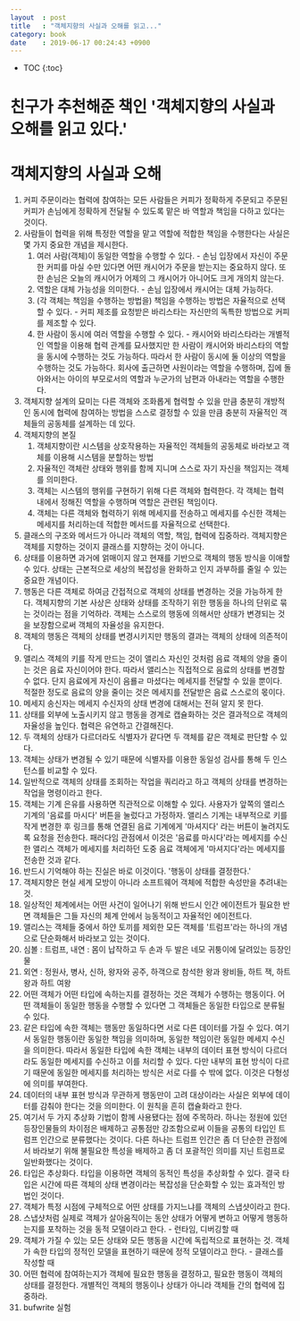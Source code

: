 ```yaml
---
layout  : post
title   : "객체지향의 사실과 오해를 읽고..."
category: book
date    : 2019-06-17 00:24:43 +0900
---
```

* TOC
{:toc}

# 친구가 추천해준 책인 '객체지향의 사실과 오해를 읽고 있다.'

# 객체지향의 사실과 오해

1. 커피 주문이라는 협력에 참여하는 모든 사람들은 커피가 정확하게 주문되고 주문된 커피가 손님에게 정확하게 전달될 수 있도록 맡은 바 역할과 책임을 다하고 있다는 것이다.
2. 사람들이 협력을 위해 특정한 역할을 맡고 역할에 적합한 책임을 수행한다는 사실은 몇 가지 중요한 개념을 제시한다.
   1. 여러 사람(객체)이 동일한 역할을 수행할 수 있다. - 손님 입장에서 자신이 주문한 커피를 마실 수만 있다면 어떤 캐시어가 주문을 받는지는 중요하지 않다. 또한 손님은 오늘의 캐시어가 어제의 그 캐시어가 아니어도 크게 개의치 않는다.
   2. 역할은 대체 가능성을 의미한다. - 손님 입장에서 캐시어는 대체 가능하다.
   3. (각 객체는 책임을 수행하는 방법을) 책임을 수행하는 방법은 자율적으로 선택할 수 있다. - 커피 제조를 요청받은 바리스타는 자신만의 독특한 방법으로 커피를 제조할 수 있다.
   4. 한 사람이 동시에 여러 역할을 수행할 수 있다. - 캐시어와 바리스타라는 개별적인 역할을 이용해 협력 관계를 묘사했지만 한 사람이 캐시어와 바리스타의 역할을 동시에 수행하는 것도 가능하다. 따라서 한 사람이 동시에 둘 이상의 역할을 수행하는 것도 가능하다. 회사에 출근하면 사원이라는 역할을 수행하며, 집에 돌아와서는 아이의 부모로서의 역할과 누군가의 남편과 아내라는 역할을 수행한다.
3. 객체지향 설계의 묘미는 다른 객체와 조화롭게 협력할 수 있을 만큼 충분히 개방적인 동시에 협력에 참여하는 방법을 스스로 결정할 수 있을 만큼 충분히 자율적인 객체들의 공동체를 설계하는 데 있다.
4. 객체지향의 본질
    1. 객체지향이란 시스템을 상호작용하는 자율적인 객체들의 공동체로 바라보고 객체를 이용해 시스템을 분할하는 방법
    2. 자율적인 객체란 상태와 행위를 함께 지니며 스스로 자기 자신을 책임지는 객체를 의미한다.
    3. 객체는 시스템의 행위를 구현하기 위해 다른 객체와 협력한다. 각 객체는 협력 내에서 정해진 역할을 수행하며 역할은 관련된 책임이다.
    4. 객체는 다른 객체와 협력하기 위해 메세지를 전송하고 메세지를 수신한 객체는 메세지를 처리하는데 적합한 메서드를 자율적으로 선택한다.
5. 클래스의 구조와 메서드가 아니라 객체의 역할, 책임, 협력에 집중하라. 객체지향은 객체를 지향하는 것이지 클래스를 지향하는 것이 아니다.
6. 상태를 이용하면 과거에 얽매이지 않고 현재를 기반으로 객체의 행동 방식을 이애할 수 있다. 상태는 근본적으로 세상의 복잡성을 완화하고 인지 과부하를 줄일 수 있는 중요한 개념이다.
7. 행동은 다른 객체로 하여금 간접적으로 객체의 상태를 변경하는 것을 가능하게 한다. 객체지향의 기본 사상은 상태와 상태를 조작하기 위한 행동을 하나의 단위로 묶는 것이라는 점을 기억하라. 객체는 스스로의 행동에 의해서만 상태가 변경되는 것을 보장함으로써 객체의 자율성을 유지한다.
8. 객체의 행동은 객체의 상태를 변경시키지만 행동의 결과는 객체의 상태에 의존적이다.
9. 앨리스 객체의 키를 작게 만드는 것이 앨리스 자신인 것처럼 음료 객체의 양을 줄이는 것은 음료 자신이어야 한다. 따라서 앨리스는 직접적으로 음료의 상태를 변경할 수 없다. 단지 음료에게 자신이 음룔ㄹ 마셨다는 메세지를 전달할 수 있을 뿐이다. 적절한 정도로 음료의 양을 줄이는 것은 메세지를 전달받은 음료 스스로의 몫이다.
10. 메세지 송신자는 메세지 수신자의 상태 변경에 대해서는 전혀 알지 못 한다.
11. 상태를 외부에 노출시키지 않고 행동을 경계로 캡슐화하는 것은 결과적으로 객체의 자율성을 높인다. 협력은 유연하고 간결해진다.
12. 두 객체의 상태가 다르더라도 식별자가 같다면 두 객체를 같은 객체로 판단할 수 있다.
13. 객체는 상태가 변경될 수 있기 때문에 식별자를 이용한 동일성 검사를 통해 두 인스턴스를 비교할 수 있다.
14. 일반적으로 객체의 상태를 조회하는 작업을 쿼리라고 하고 객체의 상태를 변경하는 작업을 명령이라고 한다.
15. 객체는 기계 은유를 사용하면 직관적으로 이해할 수 있다. 사용자가 앞쪽의 앨리스 기계의 '음료를 마시다' 버튼을 눌렀다고 가정하자. 앨리스 기계는 내부적으로 키를 작게 변경한 후 링크를 통해 연결된 음료 기계에게 '마셔지다' 라는 버튼이 눌려지도록 요청을 전송한다. 패러다임 관점에서 이것은 '음료를 마시다'라는 메세지를 수신한 앨리스 객체가 메세지를 처리하던 도중 음료 객체에게 '마셔지다'라는 메세지를 전송한 것과 같다.
16. 반드시 기억해야 하는 진실은 바로 이것이다. '행동이 상태를 결정한다.'
17. 객체지향은 현실 세계 모방이 아니라 소프트웨어 객체에 적합한 속성만을 추려내는 것.
18. 일상적인 체계에서는 어떤 사건이 일어나기 위해 반드시 인간 에이전트가 필요한 반면 객체들은 그들 자신의 체계 안에서 능동적이고 자율적인 에이전트다.
19. 앨리스는 객체들 중에서 하얀 토끼를 제외한 모든 객체를 '트럼프'라는 하나의 개념으로 단순화해서 바라보고 있는 것이다.
20. 심볼 : 트럼프, 내연 : 몸이 납작하고 두 손과 두 발은 네모 귀퉁이에 달려있는 등장인물
21. 외연 : 정원사, 병사, 신하, 왕자와 공주, 하객으로 참석한 왕과 왕비들, 하트 잭, 하트 왕과 하트 여왕
22. 어떤 객체가 어떤 타입에 속하는지를 결정하는 것은 객체가 수행하는 행동이다. 어떤 객체들이 동일한 행동을 수행할 수 있다면 그 객체들은 동일한 타입으로 분류될 수 있다.
23. 같은 타입에 속한 객체는 행동만 동일하다면 서로 다른 데이터를 가질 수 있다. 여기서 동일한 행동이란 동일한 책임을 의미하며, 동일한 책임이란 동일한 메세지 수신을 의미한다. 따라서 동일한 타입에 속한 객체는 내부의 데이터 표현 방식이 다르더라도 동일한 메세지를 수신하고 이를 처리할 수 있다. 다만 내부의 표현 방식이 다르기 때문에 동일한 메세지를 처리하는 방식은 서로 다를 수 밖에 없다. 이것은 다형성에 의미를 부여한다.
24. 데이터의 내부 표현 방식과 무관하게 행동만이 고려 대상이라는 사실은 외부에 데이터를 감춰야 한다는 것을 의미한다. 이 원칙을 흔히 캡슐화라고 한다.
25. 여기서 두 가지 추상화 기법이 함께 사용됐다는 점에 주목하라. 하나는 정원에 있던 등장인물들의 차이점은 배제하고 공통점만 강조함으로써 이들을 공통의 타입인 트럼프 인간으로 분류했다는 것이다. 다른 하나는 트럼프 인간은 좀 더 단순한 관점에서 바라보기 위해 불필요한 특성을 배제하고 좀 더 포괄적인 의미를 지닌 트럼프로 일반화했다는 것이다.
26. 타입은 추상화다. 타입을 이용하면 객체의 동적인 특성을 추상화할 수 있다. 결국 타입은 시간에 따른 객체의 상태 변경이라는 복잡성을 단순화할 수 있는 효과적인 방법인 것이다.
27. 객체가 특정 시점에 구체적으로 어떤 상태를 가지느냐를 객체의 스냅샷이라고 한다.
28. 스냅샷처럼 실제로 객체가 살아움직이는 동안 상태가 어떻게 변하고 어떻게 행동하는지를 포착하는 것을 동적 모델이라고 한다. - 런타임, 디버깅할 때
29. 객체가 가질 수 있는 모든 상태와 모든 행동을 시간에 독립적으로 표현하는 것. 객체가 속한 타입의 정적인 모델을 표현하기 때문에 정적 모델이라고 한다. - 클래스를 작성할 때
30. 어떤 협력에 참여하는지가 객체에 필요한 행동을 결정하고, 필요한 행동이 객체의 상태를 결정한다. 개별적인 객체의 행동이나 상태가 아니라 객체들 간의 협력에 집중하라.
31. bufwrite 실험
